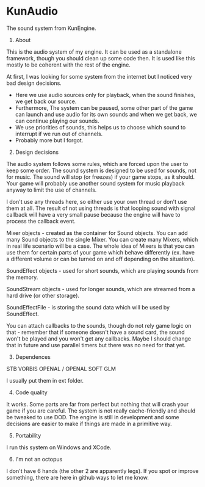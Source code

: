 # KunAudio
The sound system from KunEngine.


1. About

This is the audio system of my engine. It can be used as a standalone framework, though you should clean up some code then. It is used like this mostly to be coherent with the rest of the engine.

At first, I was looking for some system from the internet but I noticed very bad design decisions. 
- Here we use audio sources only for playback, when the sound finishes, we get back our source.
- Furthermore, The system can be paused, some other part of the game can launch and use audio for its own sounds and when we get back, we can continue playing our sounds.
- We use priorities of sounds, this helps us to choose which sound to interrupt if we run out of channels.
- Probably more but I forgot.


2. Design decisions

The audio system follows some rules, which are forced upon the user to keep some order. The sound system is designed to be used for sounds, not for music. The sound will stop (or freezes) if your game stops, as it should. Your game will probably use another sound system for music playback anyway to limit the use of channels. 


I don't use any threads here, so either use your own thread or don't use them at all. The result of not using threads is that looping sound with signal callback will have a very small pause because the engine will have to process the callback event.

Mixer objects - created as the container for Sound objects. You can add many Sound objects to the single Mixer. You can create many Mixers, which in real life scenario will be a case. The whole idea of Mixers is that you can use them for certain parts of your game which behave differently (ex. have a different volume or can be turned on and off depending on the situation).

SoundEffect objects - used for short sounds, which are playing sounds from the memory.

SoundStream objects - used for longer sounds, which are streamed from a hard drive (or other storage).

SoundEffectFile - is storing the sound data which will be used by SoundEffect.

You can attach callbacks to the sounds, though do not rely game logic on that - remember that if someone doesn't have a sound card, the sound won't be played and you won't get any callbacks. Maybe I should change that in future and use parallel timers but there was no need for that yet.


3. Dependences

STB VORBIS
OPENAL / OPENAL SOFT
GLM

I usually put them in ext folder.


4. Code quality

It works. Some parts are far from perfect but nothing that will crash your game if you are careful. The system is not really cache-friendly and should be tweaked to use DOD. The engine is still in development and some decisions are easier to make if things are made in a primitive way.


5. Portability

I run this system on Windows and XCode.


6. I'm not an octopus

I don't have 6 hands (the other 2 are apparently legs). If you spot or improve something, there are here in github ways to let me know.

